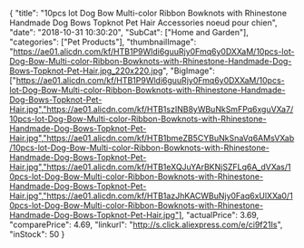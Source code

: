 {
	"title": "10pcs lot Dog Bow Multi-color Ribbon Bowknots with Rhinestone Handmade Dog Bows Topknot Pet Hair Accessories noeud pour chien",
	"date": "2018-10-31 10:30:20",
	"SubCat": ["Home and Garden"],
	"categories": ["Pet Products"],
	"thumbnailImage": "https://ae01.alicdn.com/kf/HTB1P9Wldi6guuRjy0Fmq6y0DXXaM/10pcs-lot-Dog-Bow-Multi-color-Ribbon-Bowknots-with-Rhinestone-Handmade-Dog-Bows-Topknot-Pet-Hair.jpg_220x220.jpg",
	"BigImage": ["https://ae01.alicdn.com/kf/HTB1P9Wldi6guuRjy0Fmq6y0DXXaM/10pcs-lot-Dog-Bow-Multi-color-Ribbon-Bowknots-with-Rhinestone-Handmade-Dog-Bows-Topknot-Pet-Hair.jpg","https://ae01.alicdn.com/kf/HTB1szINB8yWBuNkSmFPq6xguVXa7/10pcs-lot-Dog-Bow-Multi-color-Ribbon-Bowknots-with-Rhinestone-Handmade-Dog-Bows-Topknot-Pet-Hair.jpg","https://ae01.alicdn.com/kf/HTB1bmeZB5CYBuNkSnaVq6AMsVXab/10pcs-lot-Dog-Bow-Multi-color-Ribbon-Bowknots-with-Rhinestone-Handmade-Dog-Bows-Topknot-Pet-Hair.jpg","https://ae01.alicdn.com/kf/HTB1eXQJuYArBKNjSZFLq6A_dVXas/10pcs-lot-Dog-Bow-Multi-color-Ribbon-Bowknots-with-Rhinestone-Handmade-Dog-Bows-Topknot-Pet-Hair.jpg","https://ae01.alicdn.com/kf/HTB1azJhKACWBuNjy0Faq6xUlXXa0/10pcs-lot-Dog-Bow-Multi-color-Ribbon-Bowknots-with-Rhinestone-Handmade-Dog-Bows-Topknot-Pet-Hair.jpg"],
	"actualPrice": 3.69,
	"comparePrice": 4.69,
	"linkurl": "http://s.click.aliexpress.com/e/ci9f21Is",
	"inStock": 50
}
